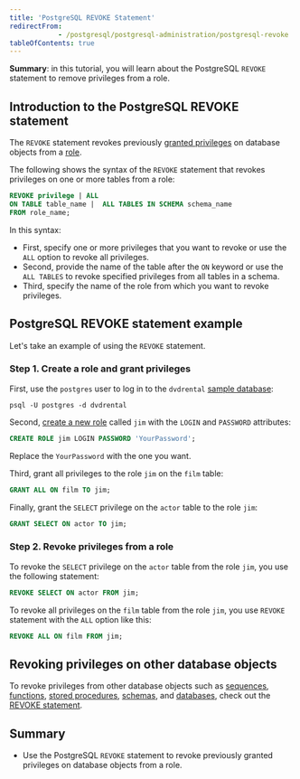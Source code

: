 ```yaml
---
title: 'PostgreSQL REVOKE Statement'
redirectFrom: 
            - /postgresql/postgresql-administration/postgresql-revoke
tableOfContents: true
---
```


**Summary**: in this tutorial, you will learn about the PostgreSQL `REVOKE` statement to remove privileges from a role.

## Introduction to the PostgreSQL REVOKE statement

The `REVOKE` statement revokes previously [granted privileges](/postgresql/postgresql-administration/postgresql-grant) on database objects from a [role](/postgresql/postgresql-administration/postgresql-roles).

The following shows the syntax of the `REVOKE` statement that revokes privileges on one or more tables from a role:

```sql
REVOKE privilege | ALL
ON TABLE table_name |  ALL TABLES IN SCHEMA schema_name
FROM role_name;
```

In this syntax:

- First, specify one or more privileges that you want to revoke or use the `ALL` option to revoke all privileges.
- Second, provide the name of the table after the `ON` keyword or use the `ALL TABLES` to revoke specified privileges from all tables in a schema.
- Third, specify the name of the role from which you want to revoke privileges.

## PostgreSQL REVOKE statement example

Let's take an example of using the `REVOKE` statement.

### Step 1. Create a role and grant privileges

First, use the `postgres` user to log in to the `dvdrental` [sample database](/postgresql/postgresql-getting-started/postgresql-sample-database):

```
psql -U postgres -d dvdrental
```

Second, [create a new role](/postgresql/postgresql-administration/postgresql-roles) called `jim` with the `LOGIN` and `PASSWORD` attributes:

```sql
CREATE ROLE jim LOGIN PASSWORD 'YourPassword';
```

Replace the `YourPassword` with the one you want.

Third, grant all privileges to the role `jim` on the `film` table:

```sql
GRANT ALL ON film TO jim;
```

Finally, grant the `SELECT` privilege on the `actor` table to the role `jim`:

```sql
GRANT SELECT ON actor TO jim;
```

### Step 2. Revoke privileges from a role

To revoke the `SELECT` privilege on the `actor` table from the role `jim`, you use the following statement:

```sql
REVOKE SELECT ON actor FROM jim;
```

To revoke all privileges on the `film` table from the role `jim`, you use `REVOKE` statement with the `ALL` option like this:

```sql
REVOKE ALL ON film FROM jim;
```

## Revoking privileges on other database objects

To revoke privileges from other database objects such as [sequences](/postgresql/postgresql-sequences), [functions](/postgresql/postgresql-functions), [stored procedures](/postgresql/postgresql-plpgsql/postgresql-create-procedure), [schemas](/postgresql/postgresql-administration/postgresql-schema), and [databases](/postgresql/postgresql-administration/postgresql-create-database), check out the [REVOKE statement](https://www.postgresql.org/docs/currentsql-revoke.html).

## Summary

- Use the PostgreSQL `REVOKE` statement to revoke previously granted privileges on database objects from a role.
